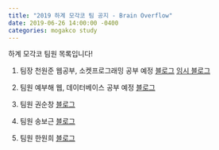 ```yaml
---
title: "2019 하계 모각코 팀 공지 - Brain Overflow"
date: 2019-06-26 14:00:00 -0400
categories: mogakco study
---
```

하계 모각코 팀원 목록입니다!
1. 팀장 천원준
웹공부, 소켓프로그래밍 공부 예정
[블로그][blog-01]
[임시 블로그][blog-01-temp]

2. 팀원 예부해
웹, 데이터베이스 공부 예정
[블로그][blog-02]

3. 팀원 권순창
[블로그][blog-03]

4. 팀원 송보근
[블로그][blog-04]

5. 팀원 한원희
[블로그][blog-05]

[blog-01]: https://wonjunchun.github.io
[blog-01-temp]: https://seinenim.tistory.com
[blog-02]: https://blog.naver.com/qngo123
[blog-03]: https://blog.naver.com/comingo1
[blog-04]: https://blog.naver.com/qhrmsggg
[blog-05]: https://blog.naver.com/redchoco_6


